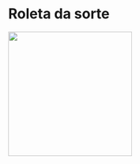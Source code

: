 # Roleta da sorte
<img src="https://user-images.githubusercontent.com/45522944/107975052-43e83100-6f96-11eb-83d8-5438f0855a5e.jpg" width=250 height=250>
